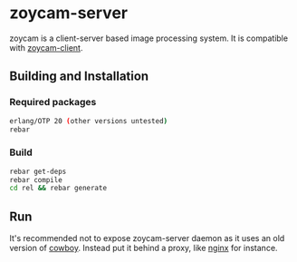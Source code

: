 # zoycam-server
zoycam is a client-server based image processing system. It is compatible with [zoycam-client](https://github.com/zoycam/zoycam-client).

## Building and Installation

### Required packages
```sh
erlang/OTP 20 (other versions untested)
rebar
```

### Build
```sh
rebar get-deps
rebar compile
cd rel && rebar generate
```

## Run
It's recommended not to expose zoycam-server daemon as it uses an old version of [cowboy](https://github.com/ninenines/cowboy). Instead put it behind a proxy, like [nginx](https://www.nginx.com/) for instance.
